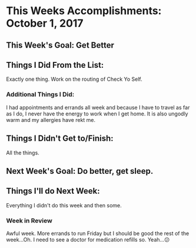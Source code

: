 # This Weeks Accomplishments: October 1, 2017

## This Week's Goal: Get Better

## Things I Did From the List:
Exactly one thing. Work on the routing of Check Yo Self.

### Additional Things I Did:
I had appointments and errands all week and because I have to travel as far as I do, I never have the energy to work when I get home. It is also ungodly warm and my allergies have rekt me.

## Things I Didn't Get to/Finish:
All the things.

## Next Week's Goal: Do better, get sleep.

## Things I'll do Next Week:
Everything I didn't do this week and then some.

### Week in Review
Awful week. More errands to run Friday but I should be good the rest of the week...Oh. I need to see a doctor for medication refills so. Yeah...😕
